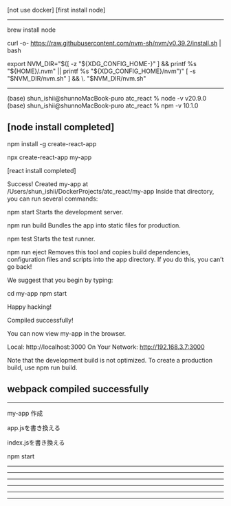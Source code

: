 [not use docker]
[first install node]

--------------------------------------------------

brew install node

curl -o- https://raw.githubusercontent.com/nvm-sh/nvm/v0.39.2/install.sh | bash

export NVM_DIR="$([ -z "${XDG_CONFIG_HOME-}" ] && printf %s "${HOME}/.nvm" || printf %s "${XDG_CONFIG_HOME}/nvm")"
[ -s "$NVM_DIR/nvm.sh" ] && \. "$NVM_DIR/nvm.sh"

--------------------------------------------------

(base) shun_ishii@shunnoMacBook-puro atc_react % node -v
v20.9.0
(base) shun_ishii@shunnoMacBook-puro atc_react % npm -v
10.1.0

[node install completed]
--------------------------------------------------

npm install -g create-react-app

npx create-react-app my-app

[react install completed]

Success! Created my-app at /Users/shun_ishii/DockerProjects/atc_react/my-app
Inside that directory, you can run several commands:

  npm start
    Starts the development server.

  npm run build
    Bundles the app into static files for production.

  npm test
    Starts the test runner.

  npm run eject
    Removes this tool and copies build dependencies, configuration files
    and scripts into the app directory. If you do this, you can’t go back!

We suggest that you begin by typing:

  cd my-app
  npm start

Happy hacking!

Compiled successfully!

You can now view my-app in the browser.

  Local:            http://localhost:3000
  On Your Network:  http://192.168.3.7:3000

Note that the development build is not optimized.
To create a production build, use npm run build.

webpack compiled successfully
--------------------------------------------------
--------------------------------------------------

my-app 作成

app.jsを書き換える

index.jsを書き換える

npm start

--------------------------------------------------
--------------------------------------------------
--------------------------------------------------
--------------------------------------------------
--------------------------------------------------
--------------------------------------------------
